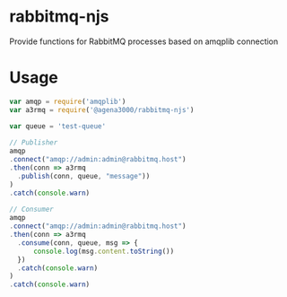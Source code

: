 # rabbitmq-njs

Provide functions for RabbitMQ processes based on amqplib connection

# Usage

```js
var amqp = require('amqplib')
var a3rmq = require('@agena3000/rabbitmq-njs')

var queue = 'test-queue'
 
// Publisher
amqp
.connect("amqp://admin:admin@rabbitmq.host")
.then(conn => a3rmq
  .publish(conn, queue, "message"))
)
.catch(console.warn)
 
// Consumer
amqp
.connect("amqp://admin:admin@rabbitmq.host")
.then(conn => a3rmq
  .consume(conn, queue, msg => {
      console.log(msg.content.toString())
  })
  .catch(console.warn)
)
.catch(console.warn)
```